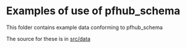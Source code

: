 # Examples of use of pfhub_schema

This folder contains example data conforming to pfhub_schema

The source for these is in [src/data](../src/data/examples)
